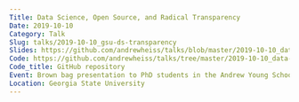 ```yaml
---
Title: Data Science, Open Source, and Radical Transparency
Date: 2019-10-10
Category: Talk
Slug: talks/2019-10-10_gsu-ds-transparency
Slides: https://github.com/andrewheiss/talks/blob/master/2019-10-10_data-science-radical-transparency/presentation/ds-transparency.pdf
Code: https://github.com/andrewheiss/talks/tree/master/2019-10-10_data-science-radical-transparency
Code_title: GitHub repository
Event: Brown bag presentation to PhD students in the Andrew Young School of Policy Studies
Location: Georgia State University
---
```

